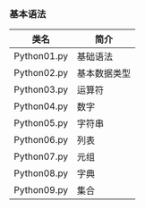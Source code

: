 ### 基本语法

| 类名 | 简介 |
| -------- | -------- |
| Python01.py   | 基础语法 |
| Python02.py   | 基本数据类型 |
| Python03.py   | 运算符 |
| Python04.py   | 数字 |
| Python05.py   | 字符串 |
| Python06.py   | 列表 |
| Python07.py   | 元组 |
| Python08.py   | 字典 |
| Python09.py   | 集合 |



